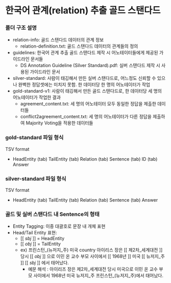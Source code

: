 # 한국어 관계(relation) 추출 골드 스탠다드

### 폴더 구조 설명
* relation-info: 골드 스탠다드 데이터의 관계 정보
	* relation-definition.txt: 골드 스탠다드 데이터의 관계들의 정의
* guidelines: 한국어 관계 추출 골드 스탠다드 제작 시 어노테이터들에게 제공된 가이드라인 문서들
	* DS Annotation Guideline (Silver Standard).pdf: 실버 스탠다드 제작 시 사용된 가이드라인 문서
* silver-standard: 사람이 태깅해서 만든 실버 스탠다드로, 어느정도 신뢰할 수 있으나 완벽한 정답셋에는 미치지 못함. 한 데이터당 한 명의 어노테이터가 작업
* gold-standard-v1: 사람이 태깅해서 만든 골드 스탠다드로, 한 데이터당 세 명의 어노테이터가 작업한 결과
	* agreement_content.txt: 세 명의 어노테이터 모두 동일한 정답을 제출한 데이터들
	* conflict2agreement_content.txt: 세 명의 어노테이터가 다른 정답을 제출하여 Majority Voting을 적용한 데이터들


### gold-standard 파일 형식
TSV format
* HeadEntity (tab) TailEntity (tab) Relation (tab) Sentence (tab) ID (tab) Answer

### silver-standard 파일 형식
TSV format
* HeadEntity (tab) TailEntity (tab) Relation (tab) Sentence (tab) Answer

### 골드 및 실버 스탠다드 내 Sentence의 형태
* Entity Tagging: 이중 대괄호로 문장 내 개체 표현
* Head/Tail Entity 표현: 
	* [[ _sbj_ ]] = HeadEntity
	* [[ _obj_ ]] = TailEntity
	* ex) 프린스턴_(뉴저지_주)	미국	country	아이리스 장은  [[ 제2차_세계대전 ]]  당시  [[ _obj_ ]] 으로 이민 온 교수 부모 사이에서  [[ 1968년 ]]  미국  [[ 뉴저지_주 ]]   [[ _sbj_ ]] 에서 태어났다.
		* 예문 해석 : 아이리즈 장은 제2차_세계대전 당시 미국으로 이민 온 교수 부모 사이에서 1968년 미국 뉴저지_주 프린스턴_(뉴저지_주)에서 태어났다.
